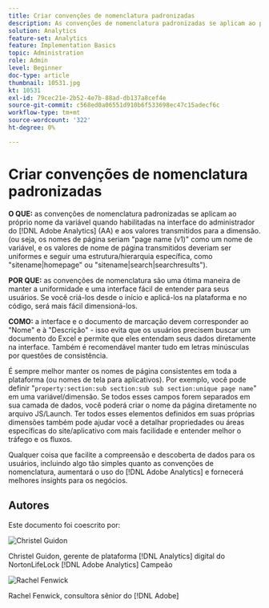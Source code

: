 ```yaml
---
title: Criar convenções de nomenclatura padronizadas
description: As convenções de nomenclatura padronizadas se aplicam ao próprio nome da variável quando habilitadas na interface do administrador do AA e aos valores transmitidos para a dimensão.
solution: Analytics
feature-set: Analytics
feature: Implementation Basics
topic: Administration
role: Admin
level: Beginner
doc-type: article
thumbnail: 10531.jpg
kt: 10531
exl-id: 79cec21e-2b52-4e7b-88ad-db137a8cef4e
source-git-commit: c568ed0a06551d910b6f533698ec47c15adecf6c
workflow-type: tm+mt
source-wordcount: '322'
ht-degree: 0%

---
```


# Criar convenções de nomenclatura padronizadas

**O QUE:** as convenções de nomenclatura padronizadas se aplicam ao próprio nome da variável quando habilitadas na interface do administrador do [!DNL Adobe Analytics] (AA) e aos valores transmitidos para a dimensão. (ou seja, os nomes de página seriam &quot;page name (v1)&quot; como um nome de variável, e os valores de nome de página transmitidos deveriam ser uniformes e seguir uma estrutura/hierarquia específica, como &quot;sitename|homepage&quot; ou &quot;sitename|search|searchresults&quot;).

**POR QUE:** as convenções de nomenclatura são uma ótima maneira de manter a uniformidade e uma interface fácil de entender para seus usuários. Se você criá-los desde o início e aplicá-los na plataforma e no código, será mais fácil dimensioná-los.

**COMO:** a interface e o documento de marcação devem corresponder ao &quot;Nome&quot; e à &quot;Descrição&quot; - isso evita que os usuários precisem buscar um documento do Excel e permite que eles entendam seus dados diretamente na interface. Também é recomendável manter tudo em letras minúsculas por questões de consistência.

É sempre melhor manter os nomes de página consistentes em toda a plataforma (ou nomes de tela para aplicativos). Por exemplo, você pode definir &quot;`property:section:sub section:sub sub section:unique page name`&quot; em uma variável/dimensão. Se todos esses campos forem separados em sua camada de dados, você poderá criar o nome da página diretamente no arquivo JS/Launch. Ter todos esses elementos definidos em suas próprias dimensões também pode ajudar você a detalhar propriedades ou áreas específicas do site/aplicativo com mais facilidade e entender melhor o tráfego e os fluxos.

Qualquer coisa que facilite a compreensão e descoberta de dados para os usuários, incluindo algo tão simples quanto as convenções de nomenclatura, aumentará o uso do [!DNL Adobe Analytics] e fornecerá melhores insights para os negócios.

## Autores

Este documento foi coescrito por:

![Christel Guidon](assets/Christel-Headshot-150.png)

Christel Guidon, gerente de plataforma [!DNL Analytics] digital do NortonLifeLock
[!DNL Adobe Analytics] Campeão

![Rachel Fenwick](assets/Rachel-Fenwick-150.png)

Rachel Fenwick, consultora sênior do [!DNL Adobe]
